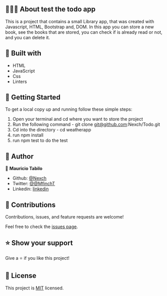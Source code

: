 ## 👩🏼‍💻 About test the todo app

This is a project that contains a small Library app, that was created with Javascript, HTML, Bootstrap and, DOM. In this app you can store a new book, see the books that are stored, you can check if is already read or not, and you can delete it.


## 🔧 Built with

- HTML
- JavaScript
- Css
- Linters




## 🤖 Getting Started

To get a local copy up and running follow these simple steps:

1. Open your terminal and cd where you want to store the project
2. Run the following command - git clone git@github.com:Nexch/Todo.git
3. Cd into the directory - cd weatherapp
4. run npm install
5. run npm test to do the test


## 👥 Author

👤 **Mauricio Tabilo**

- Github: [@Nexch](https://github.com/Nexch)
- Twitter: [@@MfinchT](https://twitter.com/MfinchT)
- Linkedin: [linkedin](https://www.linkedin.com/in/Nexch)


## 🤝 Contributions

Contributions, issues, and feature requests are welcome!

Feel free to check the [issues page](https://github.com/Nexch/weatherapp/issues).


## ⭐ Show your support

Give a ⭐️ if you like this project!


## 📝 License

This project is [MIT](https://opensource.org/licenses/MIT) licensed.
